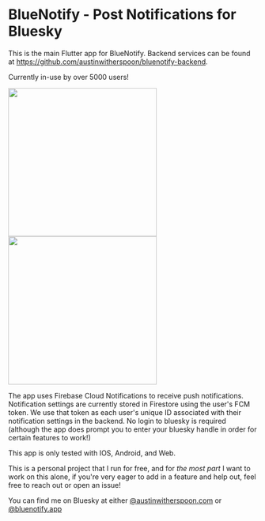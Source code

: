 # BlueNotify - Post Notifications for Bluesky

This is the main Flutter app for BlueNotify. Backend services can be found at https://github.com/austinwitherspoon/bluenotify-backend.

Currently in-use by over 5000 users!

<img src="https://github.com/user-attachments/assets/2113a773-6165-4f46-a07d-a7eff5ab037c" width="300">
<img src="https://github.com/user-attachments/assets/496dd215-f8ea-4036-a80a-c281301770e4" width="300">

The app uses Firebase Cloud Notifications to receive push notifications. Notification settings are currently stored in Firestore using the user's FCM token. We use that token as each user's unique ID associated with their notification settings in the backend. No login to bluesky is required (although the app does prompt you to enter your bluesky handle in order for certain features to work!)

This app is only tested with IOS, Android, and Web.

This is a personal project that I run for free, and for _the most part_ I want to work on this alone, if you're very eager to add in a feature and help out, feel free to reach out or open an issue!

You can find me on Bluesky at either [@austinwitherspoon.com](https://bsky.app/profile/austinwitherspoon.com) or [@bluenotify.app](https://bsky.app/profile/bluenotify.app)
